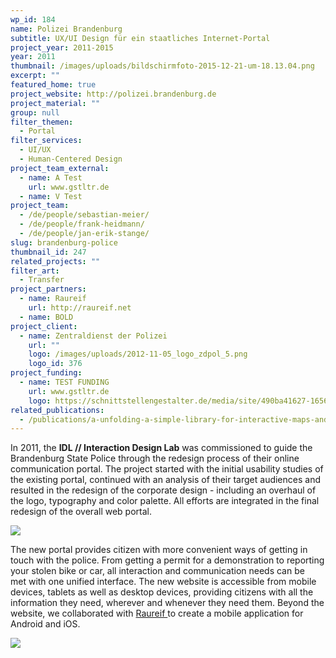 ```yaml
---
wp_id: 184
name: Polizei Brandenburg
subtitle: UX/UI Design für ein staatliches Internet-Portal
project_year: 2011-2015
year: 2011
thumbnail: /images/uploads/bildschirmfoto-2015-12-21-um-18.13.04.png
excerpt: ""
featured_home: true
project_website: http://polizei.brandenburg.de
project_material: ""
group: null
filter_themen:
  - Portal
filter_services:
  - UI/UX
  - Human-Centered Design
project_team_external:
  - name: A Test
    url: www.gstltr.de
  - name: V Test
project_team:
  - /de/people/sebastian-meier/
  - /de/people/frank-heidmann/
  - /de/people/jan-erik-stange/
slug: brandenburg-police
thumbnail_id: 247
related_projects: ""
filter_art:
  - Transfer
project_partners:
  - name: Raureif
    url: http://raureif.net
  - name: BOLD
project_client:
  - name: Zentraldienst der Polizei
    url: ""
    logo: /images/uploads/2012-11-05_logo_zdpol_5.png
    logo_id: 376
project_funding:
  - name: TEST FUNDING
    url: www.gstltr.de
    logo: https://schnittstellengestalter.de/media/site/490ba41627-1656067895/schnittstellengestalter-logo-dark.svg
related_publications:
  - /publications/a-unfolding-a-simple-library-for-interactive-maps-and-geovisualizations-in-processing/
---
```

In 2011, the **IDL // Interaction Design Lab** was commissioned to guide the Brandenburg State Police through the redesign process of their online communication portal. The project started with the initial usability studies of the existing portal, continued with an analysis of their target audiences and resulted in the redesign of the corporate design - including an overhaul of the logo, typography and color palette. All efforts are integrated in the final redesign of the overall web portal.

![](/images/uploads/bildschirmfoto-2015-12-21-um-18.13.30.png)

The new portal provides citizen with more convenient ways of getting in touch with the police. From getting a permit for a demonstration to reporting your stolen bike or car, all interaction and communication needs can be met with one unified interface. The new website is accessible from mobile devices, tablets as well as desktop devices, providing citizens with all the information they need, wherever and whenever they need them. Beyond the website, we collaborated with [Raureif ](http://raureif.net)to create a mobile application for Android and iOS.

![](/images/uploads/bildschirmfoto-2015-12-21-um-18.18.43.png)